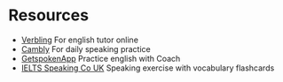 Resources
====

* [Verbling](https://www.verbling.com/) For english tutor online
* [Cambly](https://www.cambly.com/) For daily speaking practice
* [GetspokenApp](http://www.getspokenapp.com/) Practice english with  Coach
* [IELTS Speaking Co UK]( http://www.ieltsspeaking.co.uk/) Speaking exercise with vocabulary flashcards
